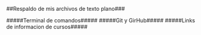 ##Respaldo de mis archivos de texto plano###

#####Terminal de comandos#####
#####Git y GirHub#####
#####Links de informacion de cursos#####